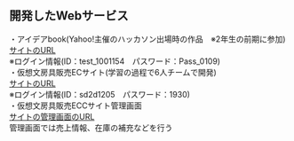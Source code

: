 ## 開発したWebサービス
・アイデアbook(Yahoo!主催のハッカソン出場時の作品　※2年生の前期に参加)<br>
[サイトのURL](http://aso2001154.icurus.jp/flont/finalhack/title.html)<br>
※ログイン情報(ID：test_1001154　パスワード：Pass_0109)<br>
・仮想文房具販売ECサイト(学習の過程で6人チームで開発)<br>
[サイトのURL](http://aso2001154.icurus.jp/company/pencil.php)<br>
※ログイン情報(ID：sd2d1205　パスワード：1930)<br>
・仮想文房具販売ECCサイト管理画面<br>
[サイトの管理画面のURL](http://aso2001154.icurus.jp/company/management/management.php)<br>
管理画面では売上情報、在庫の補充などを行う<br>
